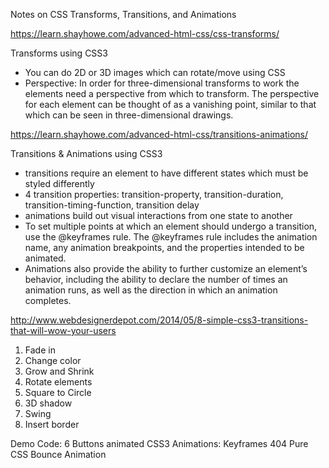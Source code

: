 Notes on CSS Transforms, Transitions, and Animations

https://learn.shayhowe.com/advanced-html-css/css-transforms/ 

Transforms using CSS3
- You can do 2D or 3D images which can rotate/move using CSS
- Perspective: In order for three-dimensional transforms to work the elements need a perspective from which to transform. The perspective for each element can be thought of as a vanishing point, similar to that which can be seen in three-dimensional drawings.

https://learn.shayhowe.com/advanced-html-css/transitions-animations/

Transitions & Animations using CSS3
- transitions require an element to have different states which must be styled differently
- 4 transition properties: transition-property, transition-duration, transition-timing-function, transition delay
 - animations build out visual interactions from one state to another 
- To set multiple points at which an element should undergo a transition, use the @keyframes rule. The @keyframes rule includes the animation name, any animation breakpoints, and the properties intended to be animated.
- Animations also provide the ability to further customize an element’s behavior, including the ability to declare the number of times an animation runs, as well as the direction in which an animation completes.

http://www.webdesignerdepot.com/2014/05/8-simple-css3-transitions-that-will-wow-your-users 

1. Fade in
2. Change color
3. Grow and Shrink
4. Rotate elements
5. Square to Circle
6. 3D shadow
7. Swing
8. Insert border

Demo Code:
6 Buttons animated
CSS3 Animations: Keyframes
404
Pure CSS Bounce Animation
